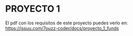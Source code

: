 # PROYECTO 1 
El pdf con los requisitos de este proyecto puedes verlo en:
https://issuu.com/7ouzz-coder/docs/proyecto_1_funds